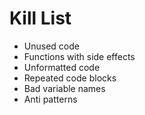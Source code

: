 Kill List
=========
* Unused code
* Functions with side effects
* Unformatted code
* Repeated code blocks
* Bad variable names
* Anti patterns
